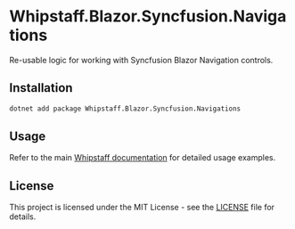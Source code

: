 # Whipstaff.Blazor.Syncfusion.Navigations

Re-usable logic for working with Syncfusion Blazor Navigation controls.

## Installation

```bash
dotnet add package Whipstaff.Blazor.Syncfusion.Navigations
```

## Usage

Refer to the main [Whipstaff documentation](https://github.com/dpvreony/whipstaff) for detailed usage examples.

## License

This project is licensed under the MIT License - see the [LICENSE](https://github.com/dpvreony/whipstaff/blob/main/LICENSE) file for details.
